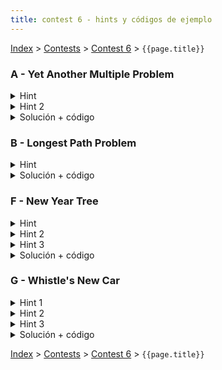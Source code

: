 ```yaml
---
title: contest 6 - hints y códigos de ejemplo
---
```


[Index](../index) > [Contests](../contests) > [Contest 6](../contests#contest-6) > ```{{page.title}}```

### A - Yet Another Multiple Problem

<details> 
  <summary>Hint</summary>
  Un número construido sólo con dígitos permitidos es un candidato a múltiplo (puede no serlo). Un número X es menor a otro número Y ssi el string de X en base 10 es lexicográficamente menor al string Y en base 10. Piensa en una forma de generar todos los números (strings) válidos en orden lexicográfico. El primero que generes que sea múltiplo de N es la respuesta (cualquier otro que encuentres después va a ser mayor).
</details>
<details> 
  <summary>Hint 2</summary>
  Obviamente no podemos buscar números infinitamente, sin embargo hay un criterio para podar búsquedas innecesarias. Notar que si un número X es múltiplo de N, significa que X = 0 (mod N). Más aún, en general cada número es congruente a algún valor (mod N), eso significa que hay a lo más N posibilidades. Ahora, como vamos generando números en orden lexicográfico, supongamos que queremos alargar el string de X con nuevos dígitos, con eso generaríamos un nuevo número X' = X * 10 + algún_dígito, el cual tendría un nuevo valor modular asociado de (X' % N). La pregunta es: ¿qué pasa si el valor (X' % N) ya fue considerado (visitado) antes? Significa que ya hubo un número (string) lexicográficamente menor que produjo el mismo módulo, entonces cualquier sufijo válido que le agreguemos a X' se lo podemos agregar a ese número (string) anterior y producir los mismo valores y siendo lexicograficamente menores. Es decir, no vale la pena perder el tiempo explorando X'. Esto quiere decir que sólo nos conviene explorar números que produzcan un valor (módulo N) que no hayamos visto anteriormente, y eso lo podemos hacer a lo más N veces.
</details>
<details> 
  <summary>Solución + código</summary>
  <p>
  Hacemos un BFS explorando todos los números válidos en orden lexicográfico, partiendo desde los dígitos solos (de menor a mayor) y cada vez que sacamos un número de la cola visitamos sus "vecinos" que son los números que se forman concatenando cada dígito permitido al final (de menor a mayor). A la vez, vamos trackeando el valor (módulo N) de cada número. Si en algún instante generamos un número con algún valor (módulo N) ya visto antes, lo descartamos. La primera vez que lleguemos a un número congruente a 0 (módulo N) estamos listos, de lo contrario la cola del BFS se nos va a vaciar (ya que a lo más hay N nodos válidos), en cuyo caso imprimimos -1.
</p><p>
  <a href="https://github.com/PabloMessina/Competitive-Programming-Material/blob/master/Solved%20problems/SPOJ/MULTII_YetAnotherMultipleProblem.cpp">Código de ejemplo</a>
  </p>
</details>

### B - Longest Path Problem

<details> 
  <summary>Hint</summary>
  Cuando sacamos una arista e=(u,v), el árbol se nos divide en 2 subárboles (llamémoslo T_u y T_v) . Cuando pongamos la arista de nuevo, debemos escoger un nodo u' en T_u y un nodo v' en T_v para unirlos. Notar que el largo del camino más largo que pase por nuestra arista va a ser la distancia al nodo más alejado de u' en T_u + la distancia al nodo más alejado de v' en T_v + largo(e). Por lo tanto, notar que si somos inteligentes siempre debemos escoger un u' que minimice la distancia al más lejano en T_u y un v' que minimice la distancia al más lejano en T_v. Y por definición conceptual esos nodos se llaman <a href="https://en.wikipedia.org/wiki/Graph_center">centros del grafo</a>. Es decir, nos conviene escoger u' = centro de T_u y v' = centro de T_v. Así, el camino más largo (a.k.a. diámetro) de nuestro árbol modificado va a ser lo máximo entre lo mencionado anteriormente, el diámetro de T_u por sí solo y el diámetro de T_v por sí solo.
</details>
<details> 
  <summary>Solución + código</summary>
  <p>
  Cuando removemos una arista, nos quedan 2 subárboles. Podemos indexar estos subárboles con 2 variables: 1) la arista (N-1 opciones) y 2) la dirección (forward o backward). Si tengo la arista e=(u,v) y la dirección forward, me refiero al subárbol que tiene como raíz a v y donde u es padre de v. Si uso la dirección backward, me refiero al subárbol que tiene como raíz a u y donde v es padre de u. Así, para calcular el diámetro del subárbol (arista,dirección) podemos usar programación dinámica. Básicamente definimos una función DP(arista,dirección) con la cual podemos computar recurrentemente varias cosas respecto del subárbol (arista, dirección): su diámetro, un par de nodos extremos de un diámetro, la profundidad máxima y un nodo hoja ubicado a dicha profundidad máxima. Ahora bien, para encontrar el centro de un subárbol, podemos aprovechar el hecho de que un centro es cualquier nodo ubicado en un camino diametral tal que minimiza la distancia al extremo más lejano de dicho diámetro. Así, podemos hacer búsqueda binaria (usando LCA y binary lifting en el predicado) para encontrar el punto medio en el camino entre los extremos del diámetro. Para calcular distancias entre nodos podemos usar LCA también. Implementando todo con cuidado la complejidad resultante es O(N log N).    
</p><p>
  <a href="https://github.com/PabloMessina/Competitive-Programming-Material/blob/master/Solved%20problems/SPOJ/MULTII_YetAnotherMultipleProblem.cpp">Código de ejemplo</a>
  </p>
  <p><strong>Nota: el tiempo límite está muy severo, así que cualquier solución con una complejidad teórica de O(N log N) y que dé TLE en un testcase >= al 53 se considerará como accepted</strong></p>
</details>


### F - New Year Tree

<details> 
  <summary>Hint</summary>
  Hay una manera de mapear nodos a posiciones en un arreglo de manera que todo subarbol sea representado por un subarreglo de este arreglo. Esto es util por que si conseguimos hacer esto, cambiar los colores y contar los colores distintos es equivalente a realizar queries y modificaciones sobre rangos en un arreglo.
</details>
<details> 
  <summary>Hint 2</summary>
  Que estructura nos permite realizar modificaciones y queries sobre rangos en tiempo logaritmico?
</details>
<details> 
  <summary>Hint 3</summary>
  Como solo hay 60 colores, podemos utilizar un entero de 64 bits para representar conjuntos de colores.
</details>
<details> 
  <summary>Solución + código</summary>
  <p>
  Para mapear nodos a posiciones en un arreglo, lo que podemos hacer es un recorrido en pre-orden de los nodos asignando indices crecientes. Luego tenemos arreglos left[n] y right[n], de manera que left[i] es la posicion en el arreglo del nodo i, y left[i]:right[i] es el subarbol que tiene al nodo i como raiz.
</p><p>
  Para pintar el subarbol del nodo i ahora basta pintar el subarreglo left[i]:right[i], y para contar colores solo hay que contar la cantidad de colores distintos en el subarreglo left[i]:right[i]. Para poder realizar estas operaciones de manera eficiente podemos utilizar un Lazy Segment Tree, usando bitmasks para representar los distintos colores en los rangos. Para pintar una celdade color c, le asignamos el valor (1 << c), que representa el conjunto que solo tiene el color c. Para unir dos conjuntos utilizamos bitwise or. Para transformar un conjunto a una respuesta, hay que contar la cantidad de bits prendidos (en c++ se puede hacer con la funcion __builtin_popcountll). 
  </p><p>
  <a href="https://github.com/ProgramacionCompetitivaPUC/IIC2553-2019-2/blob/master/code_samples/contest6/F_New_year_tree.cpp">Código de ejemplo</a>
  </p>
</details>

### G - Whistle's New Car

<details> 
  <summary>Hint 1</summary>
  <p>
  Guardemos un contador c[u] para cada nodo u. Sea d(u) el ancestro mas lejano al que podemos llegar desde u con el combustible que nos dan en u. Para cada nodo u realizemos lo siguiente: Aumentemos c[u] en 1, y disminuyamos c[d(u)] en 1. Luego para calcular cuan atractiva es una ciudad, basta sumar c[v] para cada v en el subarbol de u (sin incluir u). Esto funciona porque las ciudades del subarbol que no alcanzan a llegar a u aportan con un 1 y un -1 a la suma, por lo que no se cuentan. Las ciudades que si logran llegar a u aportan solo con un 1.
  </p><p>
  Como calcular d(u) y como calcular la suma de c[v] en el subarbol de u de manera eficiente?
  </p>
</details>
<details> 
  <summary>Hint 2</summary>
  Al igual que el problema anterior, es util "aplanar" el arbol, mapeando nodos a posiciones en un arreglo de manera que cada subarbol este representado por un subarreglo consecutivo de ese arreglo.
</details>
<details> 
  <summary>Hint 3</summary>
  Se puede utilizar Binary Lifting para calcular d(u) en tiempo logaritmico.
</details>
<details> 
  <summary>Solución + código</summary>
  <p>
  Para mapear nodos a posiciones en un arreglo, lo que podemos hacer es un recorrido en pre-orden de los nodos asignando indices crecientes. Luego tenemos arreglos left[n] y right[n], de manera que left[i] es la posicion en el arreglo del nodo i, y left[i]:right[i] es el subarbol que tiene al nodo i como raiz.
  </p><p>
  Para calcular d(u) se puede utilizar Binary Lifting, moviendose lo mas posible hacia arriba del arbol mientras la suma acumulada de los costos no sea mayor al combustible con el que se parte.
</p><p>
  Luego, tenemos un arreglo c[n] inicializado con 0's. Para cada nodo u sumamos 1 a c[left[u]] y restamos 1 a c[left[d(u)]].
</p><p>
  Para cada nodo u, calculamos su atractividad como la suma del subarreglo c[left[u]:right[u]]. Esto puede hacerse simplemente con un arreglo de sumas acumuladas (si acc[i]=sum(c[0:i]), entonces sum(c[l:r])=acc[r]-acc[l]).
  </p><p>
  <a href="https://github.com/ProgramacionCompetitivaPUC/IIC2553-2019-2/blob/master/code_samples/contest6/G_Whistles_new_car.cpp">Código de ejemplo</a>
  </p>
</details>

<!-- <details> 
  <summary>Hint</summary>   
</details>
<details> 
  <summary>Solución + código</summary>
  <a href="">Código de ejemplo</a>
</details> -->

[Index](../index) > [Contests](../contests) > [Contest 6](../contests#contest-6) > ```{{page.title}}```
